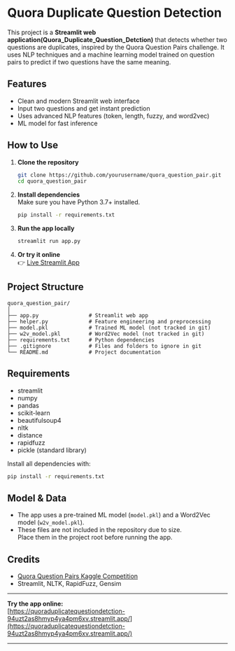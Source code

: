 # Quora Duplicate Question Detection

This project is a **Streamlit web application(Quora_Duplicate_Question_Detction)** that detects whether two questions are duplicates, inspired by the Quora Question Pairs challenge. It uses NLP techniques and a machine learning model trained on question pairs to predict if two questions have the same meaning.

## Features

- Clean and modern Streamlit web interface
- Input two questions and get instant prediction
- Uses advanced NLP features (token, length, fuzzy, and word2vec)
- ML model for fast inference

## How to Use

1. **Clone the repository**  
   ```bash
   git clone https://github.com/yourusername/quora_question_pair.git
   cd quora_question_pair
   ```

2. **Install dependencies**  
   Make sure you have Python 3.7+ installed.  
   ```bash
   pip install -r requirements.txt
   ```

3. **Run the app locally**  
   ```bash
   streamlit run app.py
   ```

4. **Or try it online**  
   👉 [Live Streamlit App](https://quoraduplicatequestiondetction-94uzt2as8hmyp4ya4pm6xv.streamlit.app/)

## Project Structure

```
quora_question_pair/
│
├── app.py                # Streamlit web app
├── helper.py             # Feature engineering and preprocessing
├── model.pkl             # Trained ML model (not tracked in git)
├── w2v_model.pkl         # Word2Vec model (not tracked in git)
├── requirements.txt      # Python dependencies
├── .gitignore            # Files and folders to ignore in git
└── README.md             # Project documentation
```

## Requirements

- streamlit
- numpy
- pandas
- scikit-learn
- beautifulsoup4
- nltk
- distance
- rapidfuzz
- pickle (standard library)

Install all dependencies with:
```bash
pip install -r requirements.txt
```

## Model & Data

- The app uses a pre-trained ML model (`model.pkl`) and a Word2Vec model (`w2v_model.pkl`).
- These files are not included in the repository due to size.  
  Place them in the project root before running the app.

## Credits

- [Quora Question Pairs Kaggle Competition](https://www.kaggle.com/c/quora-question-pairs)
- Streamlit, NLTK, RapidFuzz, Gensim

---

**Try the app online:**  
[https://quoraduplicatequestiondetction-94uzt2as8hmyp4ya4pm6xv.streamlit.app/](https://quoraduplicatequestiondetction-94uzt2as8hmyp4ya4pm6xv.streamlit.app/)

---